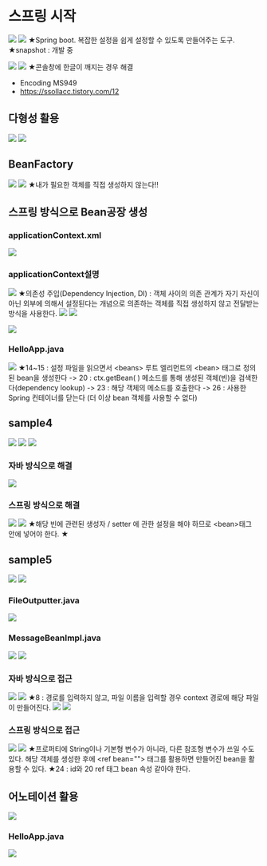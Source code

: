 # 스프링 시작
![](../image/Pasted%20image%2020240416094604.png)
![](../image/Pasted%20image%2020240416094611.png)
★Spring boot. 복잡한 설정을 쉽게 설정할 수 있도록 만들어주는 도구.
★snapshot : 개발 중

![](../image/Pasted%20image%2020240416102859.png)
![](../image/Pasted%20image%2020240416100423.png)
★콘솔창에 한글이 깨지는 경우 해결
- Encoding MS949
- https://ssollacc.tistory.com/12

## 다형성 활용
![](../image/Pasted%20image%2020240416103619.png)
![](../image/Pasted%20image%2020240416104613.png)




## BeanFactory
![](../image/Pasted%20image%2020240416110444.png)
![](../image/Pasted%20image%2020240416110842.png)
★내가 필요한 객체를 직접 생성하지 않는다!!



## 스프링 방식으로 Bean공장 생성
### applicationContext.xml
![](../image/Pasted%20image%2020240416112649.png)
### applicationContext설명
![](../image/Pasted%20image%2020240416113230.png)
★의존성 주입(Dependency Injection, DI) : 객체 사이의 의존 관계가 자기 자신이 아닌 외부에 의해서 설정된다는 개념으로 의존하는 객체를 직접 생성하지 않고 전달받는 방식을 사용한다. 
![](../image/Pasted%20image%2020240416122328.png)
![](../image/Pasted%20image%2020240416123034.png)


![](../image/Pasted%20image%2020240416113830.png)

### HelloApp.java
![](../image/Pasted%20image%2020240416114431.png)
★14~15 : 설정 파일을 읽으면서 \<beans> 루트 엘리먼트의 \<bean> 태그로 정의된 bean을 생성한다 -> 20 : ctx.getBean( ) 메소드를 통해 생성된 객체(빈)을 검색한다(dependency lookup) -> 23 : 해당 객체의 메소드를 호출한다 -> 26 : 사용한 Spring 컨테이너를 닫는다 (더 이상 bean 객체를 사용할 수 없다)



## sample4
![](../image/Pasted%20image%2020240416120157.png)
![](../image/Image20240416120210.gif)
![](../image/Pasted%20image%2020240416120318.png)

### 자바 방식으로 해결
![](../image/Pasted%20image%2020240416121740.png)


### 스프링 방식으로 해결
![](../image/Pasted%20image%2020240416124348.png)
![](../image/Pasted%20image%2020240416124608.png)
★해당 빈에 관련된 생성자 / setter 에 관한 설정을 해야 하므로 \<bean>태그 안에 넣어야 한다.
★ 


## sample5
![](../image/Image20240416151253.gif)
![](../image/Pasted%20image%2020240416151708.png)

### FileOutputter.java
![](../image/Pasted%20image%2020240416151913.png)


### MessageBeanImpl.java
![](../image/Pasted%20image%2020240416152613.png)
![](../image/Pasted%20image%2020240416153132.png)


### 자바 방식으로 접근
![](../image/Pasted%20image%2020240416153539.png)
![](../image/Pasted%20image%2020240416154132.png)
★8 : 경로를 입력하지 않고, 파일 이름을 입력할 경우 context 경로에 해당 파일이 만들어진다.
![](../image/Pasted%20image%2020240416154733.png)
![](../image/Pasted%20image%2020240416154724.png)


### 스프링 방식으로 접근
![](../image/Pasted%20image%2020240416154754.png)
![](../image/Pasted%20image%2020240416160727.png)
★프로퍼티에 String이나 기본형 변수가 아니라, 다른 참조형 변수가 쓰일 수도 있다. 해당 객체를 생성한 후에 \<ref  bean=""> 태그를 활용하면 만들어진 bean을 활용할 수 있다.
★24 : id와 20 ref 태그 bean 속성 같아야 한다.



## 어노테이션 활용
![](../image/Pasted%20image%2020240416163137.png)


### HelloApp.java
![](../image/Pasted%20image%2020240416163734.png)
